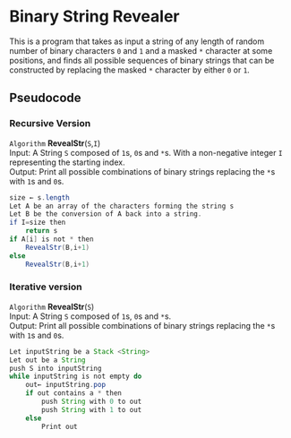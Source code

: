 # Binary String Revealer

This is a program that takes as input a string of any length of random number of binary characters `0` and `1` and a masked `*` character at some positions, and finds all possible sequences of binary strings that can be constructed by replacing the masked `*` character by either `0` or `1`.

## Pseudocode 
### Recursive Version
`Algorithm` **RevealStr**(`S`,`I`)\
Input: A String `S` composed of `1`s, `0`s and `*`s. With a non-negative integer `I` representing the starting index.\
Output: Print all possible combinations of binary strings replacing the `*`s with `1`s and `0`s.
```java
size ← s.length
Let A be an array of the characters forming the string s
Let B be the conversion of A back into a string.
if I=size then
    return s
if A[i] is not * then
    RevealStr(B,i+1)
else
    RevealStr(B,i+1)
```

### Iterative version
`Algorithm` **RevealStr**(`S`)\
Input: A String `S` composed of `1`s, `0`s and `*`s.\
Output: Print all possible combinations of binary strings replacing the `*`s with `1`s and `0`s.
``` java       
Let inputString be a Stack <String>
Let out be a String
push S into inputString
while inputString is not empty do
    out← inputString.pop
    if out contains a * then
        push String with 0 to out
        push String with 1 to out
    else
        Print out
```


